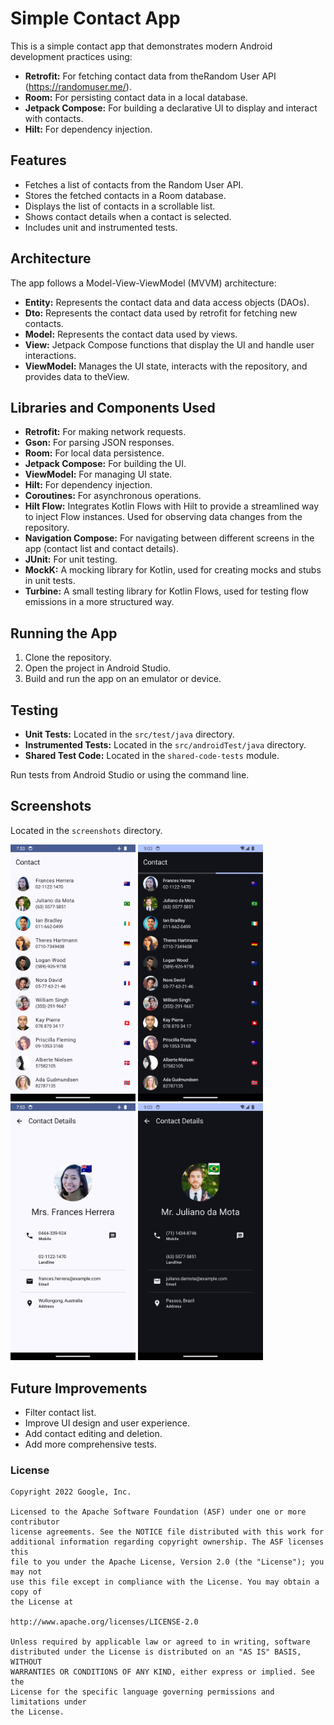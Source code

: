 # Simple Contact App

This is a simple contact app that demonstrates modern Android development practices using:

* **Retrofit:** For fetching contact data from theRandom User API (https://randomuser.me/).
* **Room:** For persisting contact data in a local database.
* **Jetpack Compose:** For building a declarative UI to display and interact with contacts.
* **Hilt:** For dependency injection.

## Features

* Fetches a list of contacts from the Random User API.
* Stores the fetched contacts in a Room database.
* Displays the list of contacts in a scrollable list.
* Shows contact details when a contact is selected.
* Includes unit and instrumented tests.

## Architecture

The app follows a Model-View-ViewModel (MVVM) architecture:

* **Entity:** Represents the contact data and data access objects (DAOs).
* **Dto:** Represents the contact data used by retrofit for fetching new contacts.
* **Model:** Represents the contact data used by views.
* **View:** Jetpack Compose functions that display the UI and handle user interactions.
* **ViewModel:**  Manages the UI state, interacts with the repository, and provides data to theView.

## Libraries and Components Used

* **Retrofit:** For making network requests.
* **Gson:** For parsing JSON responses.
* **Room:** For local data persistence.
* **Jetpack Compose:** For building the UI.
* **ViewModel:** For managing UI state.
* **Hilt:** For dependency injection.
* **Coroutines:** For asynchronous operations.
* **Hilt Flow:**  Integrates Kotlin Flows with Hilt to provide a streamlined way to inject Flow instances. Used for observing data changes from the repository.
* **Navigation Compose:** For navigating between different screens in the app (contact list and contact details).
* **JUnit:** For unit testing.
* **MockK:** A mocking library for Kotlin, used for creating mocks and stubs in unit tests.
* **Turbine:** A small testing library for Kotlin Flows, used for testing flow emissions in a more structured way.

## Running the App

1. Clone the repository.
2. Open the project in Android Studio.
3. Build and run the app on an emulator or device.

## Testing

* **Unit Tests:** Located in the `src/test/java` directory.
* **Instrumented Tests:** Located in the `src/androidTest/java` directory.
* **Shared Test Code:** Located in the `shared-code-tests` module.

Run tests from Android Studio or using the command line.

## Screenshots

Located in the `screenshots` directory.

[<img src="screenshots/contacts.png" width="200"/>](screenshots/contacts.png)
[<img src="screenshots/contacts_dark.png" width="200"/>](screenshots/contacts_dark.png)
[<img src="screenshots/contact_details.png" width="200"/>](screenshots/contact_details.png)
[<img src="screenshots/contact_details_dark.png" width="200"/>](screenshots/contact_details_dark.png)

## Future Improvements

* Filter contact list.
* Improve UI design and user experience.
* Add contact editing and deletion.
* Add more comprehensive tests.

### License


```
Copyright 2022 Google, Inc.

Licensed to the Apache Software Foundation (ASF) under one or more contributor
license agreements. See the NOTICE file distributed with this work for
additional information regarding copyright ownership. The ASF licenses this
file to you under the Apache License, Version 2.0 (the "License"); you may not
use this file except in compliance with the License. You may obtain a copy of
the License at

http://www.apache.org/licenses/LICENSE-2.0

Unless required by applicable law or agreed to in writing, software
distributed under the License is distributed on an "AS IS" BASIS, WITHOUT
WARRANTIES OR CONDITIONS OF ANY KIND, either express or implied. See the
License for the specific language governing permissions and limitations under
the License.
```
